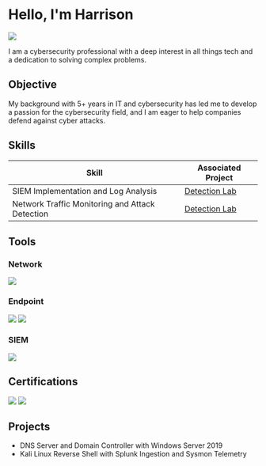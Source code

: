 # Hello, I'm Harrison
<a href="https://www.linkedin.com/in/hberdan/"><img src="https://img.shields.io/badge/-LinkedIn-0072b1?&style=for-the-badge&logo=linkedin&logoColor=white" /></a>

I am a cybersecurity professional with a deep interest in all things tech and a dedication to solving complex problems.

## Objective

My background with 5+ years in IT and cybersecurity has led me to develop a passion for the cybersecurity field, and I am eager to help companies defend against cyber attacks.

## Skills

| Skill                                         | Associated Project         |
|-----------------------------------------------|----------------------------|
| SIEM Implementation and Log Analysis          | <a href="https://google.com">Detection Lab</a>|
| Network Traffic Monitoring and Attack Detection | <a href="https://google.com">Detection Lab</a>|

## Tools

### Network
<div>
    <img src="https://img.shields.io/badge/-Wireshark-1679A7?&style=for-the-badge&logo=Wireshark&logoColor=white" />
</div>

### Endpoint
<div>
<img src="https://img.shields.io/badge/-SentinelOne-9F86C0?&style=for-the-badge&logo=SentinelOne&logoColor=white" />
<img src="https://img.shields.io/badge/-Symantec-6D2086?&style=for-the-badge&logo=Symantec&logoColor=white" />
</div>

### SIEM
<div>
    <img src="https://img.shields.io/badge/-Splunk-000000?&style=for-the-badge&logo=Splunk&logoColor=white" />
</div>

## Certifications
<div>
<img src="https://img.shields.io/badge/-Security%2B-FF0000?&style=for-the-badge&logo=CompTIA&logoColor=white" />
<img src="https://img.shields.io/badge/-GCIH-78C7C7?&style=for-the-badge&logo=GIAC&logoColor=white" />
</div>

## Projects

- DNS Server and Domain Controller with Windows Server 2019
- Kali Linux Reverse Shell with Splunk Ingestion and Sysmon Telemetry
